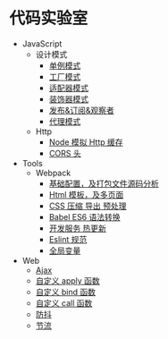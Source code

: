 # 代码实验室

- JavaScript
  - 设计模式
    - [单例模式](Web/Backend/design-pattern/single/index.js)
    - [工厂模式](Web/Backend/design-pattern/factory/index.js)
    - [适配器模式](Web/Backend/design-pattern/adapter/index.js)
    - [装饰器模式](Web/Backend/design-pattern/decorator/index.js)
    - [发布&订阅&观察者](Web/Backend/design-pattern/observer/index.js)
    - [代理模式](Web/Backend/design-pattern/observer/index.js)
  - Http
    - [Node 模拟 Http 缓存](Web/Backend/http/index.js#L19)
    - [CORS 头](Web/Backend/http/index.js#L67)
- Tools
  - Webpack
    - [基础配置，及打包文件源码分析](Web/Webpack/demo01)
    - [Html 模板，及多页面](Web//Webpack/demo02)
    - [CSS 压缩 导出 预处理](Web/Webpack/demo03)
    - [Babel ES6 语法转换](Web/Webpack/demo04)
    - [开发服务 热更新](Web/Webpack/demo05)
    - [Eslint 规范](Web/Webpack/demo06)
    - [全局变量](Web/Webpack/demo07)
- Web
  - [Ajax](Web/Frontend/ajax.js)
  - [自定义 apply 函数](Web/Frontend/apply.js)
  - [自定义 bind 函数](Web/Frontend/bind.js)
  - [自定义 call 函数](Web/Frontend/call.js)
  - [防抖](Web/Frontend/debounce.js)
  - [节流](Web/Frontend/throttle.js)